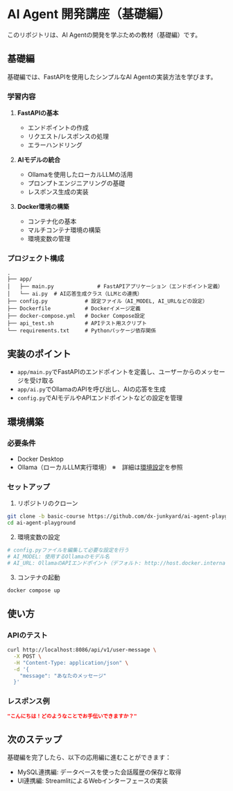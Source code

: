 # AI Agent 開発講座（基礎編）

このリポジトリは、AI Agentの開発を学ぶための教材（基礎編）です。

## 基礎編

基礎編では、FastAPIを使用したシンプルなAI Agentの実装方法を学びます。

### 学習内容

1. **FastAPIの基本**
   - エンドポイントの作成
   - リクエスト/レスポンスの処理
   - エラーハンドリング

2. **AIモデルの統合**
   - Ollamaを使用したローカルLLMの活用
   - プロンプトエンジニアリングの基礎
   - レスポンス生成の実装

3. **Docker環境の構築**
   - コンテナ化の基本
   - マルチコンテナ環境の構築
   - 環境変数の管理

### プロジェクト構成

```
.
├── app/
│   ├── main.py              # FastAPIアプリケーション（エンドポイント定義）
│   └── ai.py  # AI応答生成クラス（LLMとの連携）
├── config.py            # 設定ファイル（AI_MODEL, AI_URLなどの設定）
├── Dockerfile           # Dockerイメージ定義
├── docker-compose.yml   # Docker Compose設定
├── api_test.sh          # APIテスト用スクリプト
└── requirements.txt     # Pythonパッケージ依存関係
```

## 実装のポイント

- `app/main.py`でFastAPIのエンドポイントを定義し、ユーザーからのメッセージを受け取る
- `app/ai.py`でOllamaのAPIを呼び出し、AIの応答を生成
- `config.py`でAIモデルやAPIエンドポイントなどの設定を管理

## 環境構築

### 必要条件
- Docker Desktop
- Ollama（ローカルLLM実行環境）
※　詳細は[環境設定](https://github.com/dx-junkyard/ai-agent-playground/wiki/%E7%92%B0%E5%A2%83%E8%A8%AD%E5%AE%9A)を参照

### セットアップ

1. リポジトリのクローン
```bash
git clone -b basic-course https://github.com/dx-junkyard/ai-agent-playground.git
cd ai-agent-playground
```

2. 環境変数の設定
```bash
# config.pyファイルを編集して必要な設定を行う
# AI_MODEL: 使用するOllamaのモデル名
# AI_URL: OllamaのAPIエンドポイント（デフォルト: http://host.docker.internal:11434）
```

3. コンテナの起動
```bash
docker compose up
```

## 使い方

### APIのテスト

```bash
curl http://localhost:8086/api/v1/user-message \
  -X POST \
  -H "Content-Type: application/json" \
  -d '{
    "message": "あなたのメッセージ"
  }'
```

### レスポンス例

```json
"こんにちは！どのようなことでお手伝いできますか？"
```

## 次のステップ

基礎編を完了したら、以下の応用編に進むことができます：

- MySQL連携編: データベースを使った会話履歴の保存と取得
- UI連携編: StreamlitによるWebインターフェースの実装
